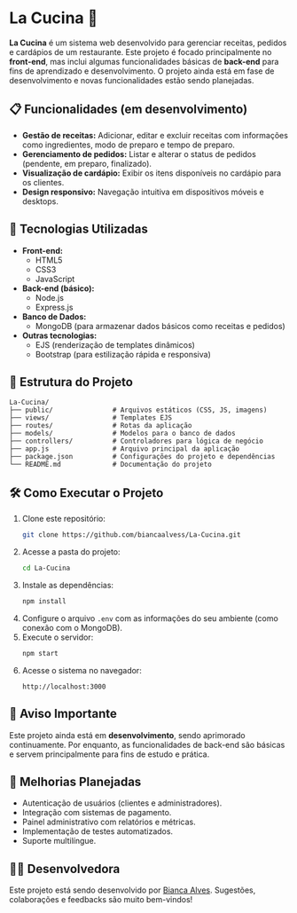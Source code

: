 # La Cucina 🍝

**La Cucina** é um sistema web desenvolvido para gerenciar receitas, pedidos e cardápios de um restaurante. Este projeto é focado principalmente no **front-end**, mas inclui algumas funcionalidades básicas de **back-end** para fins de aprendizado e desenvolvimento. O projeto ainda está em fase de desenvolvimento e novas funcionalidades estão sendo planejadas.

## 📋 Funcionalidades (em desenvolvimento)

- **Gestão de receitas:** Adicionar, editar e excluir receitas com informações como ingredientes, modo de preparo e tempo de preparo.
- **Gerenciamento de pedidos:** Listar e alterar o status de pedidos (pendente, em preparo, finalizado).
- **Visualização de cardápio:** Exibir os itens disponíveis no cardápio para os clientes.
- **Design responsivo:** Navegação intuitiva em dispositivos móveis e desktops.

## 🚀 Tecnologias Utilizadas

- **Front-end:**
  - HTML5
  - CSS3
  - JavaScript
- **Back-end (básico):**
  - Node.js
  - Express.js
- **Banco de Dados:**
  - MongoDB (para armazenar dados básicos como receitas e pedidos)
- **Outras tecnologias:**
  - EJS (renderização de templates dinâmicos)
  - Bootstrap (para estilização rápida e responsiva)

## 📂 Estrutura do Projeto

```
La-Cucina/
├── public/               # Arquivos estáticos (CSS, JS, imagens)
├── views/                # Templates EJS
├── routes/               # Rotas da aplicação
├── models/               # Modelos para o banco de dados
├── controllers/          # Controladores para lógica de negócio
├── app.js                # Arquivo principal da aplicação
├── package.json          # Configurações do projeto e dependências
└── README.md             # Documentação do projeto
```

## 🛠️ Como Executar o Projeto

1. Clone este repositório:
   ```bash
   git clone https://github.com/biancaalvess/La-Cucina.git
   ```
2. Acesse a pasta do projeto:
   ```bash
   cd La-Cucina
   ```
3. Instale as dependências:
   ```bash
   npm install
   ```
4. Configure o arquivo `.env` com as informações do seu ambiente (como conexão com o MongoDB).
5. Execute o servidor:
   ```bash
   npm start
   ```
6. Acesse o sistema no navegador:
   ```
   http://localhost:3000
   ```

## 📌 Aviso Importante

Este projeto ainda está em **desenvolvimento**, sendo aprimorado continuamente. Por enquanto, as funcionalidades de back-end são básicas e servem principalmente para fins de estudo e prática.

## 📌 Melhorias Planejadas

- Autenticação de usuários (clientes e administradores).
- Integração com sistemas de pagamento.
- Painel administrativo com relatórios e métricas.
- Implementação de testes automatizados.
- Suporte multilíngue.


## 👩‍💻 Desenvolvedora

Este projeto está sendo desenvolvido por [Bianca Alves](https://www.linkedin.com/in/bianca-alvess/). Sugestões, colaborações e feedbacks são muito bem-vindos!

